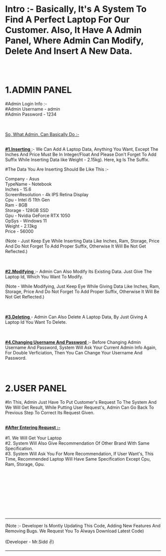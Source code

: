 # Intro :- Basically, It's A System To Find A Perfect Laptop For Our Customer. Also, It Have A Admin Panel, Where Admin Can Modify, Delete  And Insert A New Data. #
<br><br>




# 1.ADMIN PANEL #

#Admin Login Info :-<br>
#Admin Username - admin<br>
#Admin Password - 1234<br><br><br>



<ins>So, What Admin, Can Basically Do :-<br><br> </ins>

<ins>**#1.Inserting** </ins> :- We Can Add A Laptop Data, Anything You Want, Except The Inches And Price Must Be In Integer/Float And Please Don't Forget To Add Suffix While Inserting Data like Weight - 2.15kg). Here, kg Is The Suffix.<br>

#The Data You Are Inserting Should Be Like This :-<br>

Company - Asus<br>
TypeName - Notebook<br>
Inches - 15.6<br>
ScreenResolution - 4k IPS Retina Display<br>
Cpu - Intel i5 11th Gen<br>
Ram - 8GB<br>
Storage - 128GB SSD<br>
Gpu - Nvidia GeForce RTX 1050<br>
OpSys - Windows 11<br>
Weight - 2.13kg<br>
Price - 56000<br>

(Note - Just Keep Eye While Inserting Data Like Inches, Ram, Storage, Price And Do Not Forget To Add Proper Suffix, Otherwise It Will Be Not Get Reflected.)<br><br><br>



<ins>**#2.Modifying** </ins> :- Admin Can Also Modify Its Existing Data. Just Give The Laptop Id, Which You Want To Modify.<br>

(Note - While Modifying, Just Keep Eye While Giving Data Like Inches, Ram, Storage, Price And Do Not Forget To Add Proper Suffix, Otherwise It Will Be Not Get Reflected.)<br><br><br>



<ins>**#3.Deleting** </ins> - Admin Can Also Delete A Laptop Data, By Just Giving A Laptop Id You Want To Delete.<br><br><br>



<ins>**#4.Changing Username And Password** </ins> :- Before Changing Admin Username And Password, System Will Ask Your Current Admin Info Again, For Double Verficiation, Then You Can Change Your Username And Password.<br><br><br>





# 2.USER PANEL #

#In This, Admin Just Have To Put Customer's Request To The System And We Will Get Result, While Putting User Request's, Admin Can Go Back To Previous Step To Correct Its Request Given.<br><br>

<ins>**#After Entering Request :-<br><br>** </ins>
#1. We Will Get Your Laptop<br>
#2. System Will Also Give Recommendation Of Other Brand With Same Specification.<br>
#3. System Will Ask You For More Recommendation, If User Want's, This Time, Recommended Laptop Will Have Same Specification Except Cpu, Ram, Storage, Gpu.<br><br><br><br><br><br><br><br><br><br>




______________________________________________________________________________________________________________________________________
(Note :- Developer Is Montly Updating This Code, Adding New Features And Removing Bugs. We Request You To Always Download Latest Code)<br><br>
(Developer - Mr.Sidd ✌)
______________________________________________________________________________________________________________________________________
